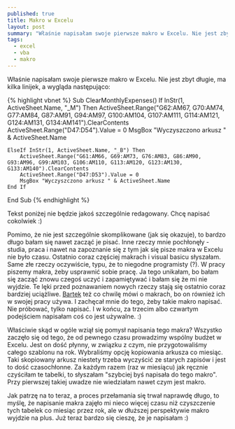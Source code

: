 ```yaml
---
published: true
title: Makro w Excelu
layout: post
summary: "Właśnie napisałam swoje pierwsze makro w Excelu. Nie jest zbyt długie, ale jest"
tags: 
  - excel
  - vba
  - makro
---
```


Właśnie napisałam swoje pierwsze makro w Excelu. Nie jest zbyt długie, ma kilka linijek, a wygląda następująco:

{% highlight vbnet %}
Sub ClearMonthlyExpenses()
    If InStr(1, ActiveSheet.Name, "_M") Then
        ActiveSheet.Range("G62:AM67, G70:AM74, G77:AM84, G87:AM91, G94:AM97, G100:AM104, G107:AM111, G114:AM121, G124:AM131, G134:AM141").ClearContents
        ActiveSheet.Range("D47:D54").Value = 0
        MsgBox "Wyczyszczono arkusz " & ActiveSheet.Name
        
    ElseIf InStr(1, ActiveSheet.Name, "_B") Then
        ActiveSheet.Range("G61:AM66, G69:AM73, G76:AM83, G86:AM90, G93:AM96, G99:AM103, G106:AM110, G113:AM120, G123:AM130, G133:AM140").ClearContents
        ActiveSheet.Range("D47:D53").Value = 0
        MsgBox "Wyczyszczono arkusz " & ActiveSheet.Name
    End If
End Sub
{% endhighlight %}

Tekst poniżej nie będzie jakoś szczególnie redagowany. Chcę napisać cokolwiek :) 

Pomimo, że nie jest szczególnie skomplikowane (jak się okazuje), to bardzo długo bałam się nawet zacząć je pisać. Inne rzeczy mnie pochłonęły - studia, praca i nawet na zapoznanie się z tym jak się pisze makra w Excelu nie było czasu. Ostatnio coraz częściej makrach i visual  basicu słyszałam. Same złe rzeczy oczywiście, typu, że to niegodne programisty (?). W pracy piszemy makra, żeby usprawnić sobie pracę. Ja tego unikałam, bo bałam się zacząć znowu czegoś uczyć i zapamiętywać i bałam się że mi nie wyjdzie. Te lęki przed poznawaniem nowych rzeczy stają się ostatnio coraz bardziej uciążliwe. [Bartek](http://donpiekarz.pl) też co chwilę mówi o makrach, bo on również ich w swojej pracy używa. I zachęcał mnie do tego, żeby takie makro napisać. Nie próbować, tylko napisać. I w końcu, za trzecim albo czwartym podejściem napisałam coś co jest używalne. :) 

Właściwie skąd w ogóle wziął się pomysł napisania tego makra?
Wszystko zaczęło się od tego, że od pewnego czasu prowadzimy wspólny budżet w Excelu. Jest on dość płynny, w związku z czym, nie przygotowaliśmy całego szablonu na rok. Wybraliśmy opcję kopiowania arkusza co miesiąc. Taki skopiowany arkusz niestety trzeba wyczyścić ze starych zapisów i jest to dość czasochłonne. Za każdym razem (raz w miesiącu) jak ręcznie czyściłam te tabelki, to słyszałam "szybciej byś napisała do tego makro". Przy pierwszej takiej uwadze nie wiedziałam nawet czym jest makro. 

Jak patrzę na to teraz, a proces przełamania się trwał naprawdę długo, to myślę, że napisanie makra zajęło mi nieco więcej czasu niż czyszczenie tych tabelek co miesiąc przez rok, ale w dłuższej perspektywie makro wyjdzie na plus. Już teraz bardzo się cieszę, że je napisałam :)  

